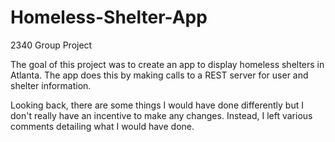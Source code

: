 # Homeless-Shelter-App
2340 Group Project

The goal of this project was to create an app to display homeless shelters in Atlanta.
The app does this by making calls to a REST server for user and shelter information.

Looking back, there are some things I would have done differently but I don't really have an incentive to make any changes.
Instead, I left various comments detailing what I would have done.
